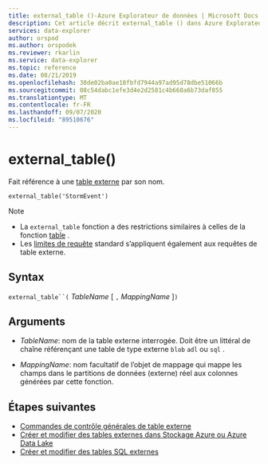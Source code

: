 ```yaml
---
title: external_table ()-Azure Explorateur de données | Microsoft Docs
description: Cet article décrit external_table () dans Azure Explorateur de données.
services: data-explorer
author: orspod
ms.author: orspodek
ms.reviewer: rkarlin
ms.service: data-explorer
ms.topic: reference
ms.date: 08/21/2019
ms.openlocfilehash: 30de02ba0ae18fbfd7944a97ad95d78dbe51066b
ms.sourcegitcommit: 08c54dabc1efe3d4e2d2581c4b668a6b73daf855
ms.translationtype: MT
ms.contentlocale: fr-FR
ms.lasthandoff: 09/07/2020
ms.locfileid: "89510676"
---
```

# <a name="external_table"></a>external_table()

Fait référence à une [table externe](schema-entities/externaltables.md) par son nom.

```kusto
external_table('StormEvent')
```

> [!NOTE]
> * La `external_table` fonction a des restrictions similaires à celles de la fonction [table](tablefunction.md) .
> * Les [limites de requête](../concepts/querylimits.md) standard s’appliquent également aux requêtes de table externe.

## <a name="syntax"></a>Syntax

`external_table``(` *TableName* [ `,` *MappingName* ]`)`

## <a name="arguments"></a>Arguments

* *TableName*: nom de la table externe interrogée.
  Doit être un littéral de chaîne référençant une table de type externe `blob` `adl` ou `sql` .

* *MappingName*: nom facultatif de l’objet de mappage qui mappe les champs dans le partitions de données (externe) réel aux colonnes générées par cette fonction.

## <a name="next-steps"></a>Étapes suivantes

* [Commandes de contrôle générales de table externe](../management/externaltables.md)
* [Créer et modifier des tables externes dans Stockage Azure ou Azure Data Lake](../management/external-tables-azurestorage-azuredatalake.md)
* [Créer et modifier des tables SQL externes](../management/external-sql-tables.md)
